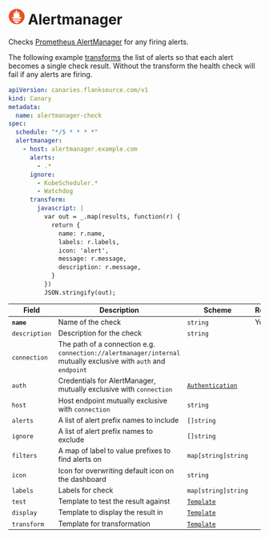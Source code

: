 # <img src='https://raw.githubusercontent.com/flanksource/flanksource-ui/main/src/icons/prometheus.svg' style='height: 32px'/> Alertmanager

Checks [Prometheus AlertManager](https://prometheus.io/docs/alerting/latest/alertmanager/) for any firing alerts.

The following example [transforms](../concepts/transforms.md) the list of alerts so that each alert becomes a single check result. Without the transform the health check will fail if any alerts are firing.

```yaml title="alert-manager-check.yaml"
apiVersion: canaries.flanksource.com/v1
kind: Canary
metadata:
  name: alertmanager-check
spec:
  schedule: "*/5 * * * *"
  alertmanager:
    - host: alertmanager.example.com
      alerts:
        - .*
      ignore:
        - KubeScheduler.*
        - Watchdog
      transform:
        javascript: |
          var out = _.map(results, function(r) {
            return {
              name: r.name,
              labels: r.labels,
              icon: 'alert',
              message: r.message,
              description: r.message,
            }
          })
          JSON.stringify(out);
```

| Field         | Description                                                  | Scheme                                             | Required |
| ------------- | ------------------------------------------------------------ | -------------------------------------------------- | -------- |
| **`name`**    | Name of the check                                            | `string`                                           | Yes      |
| `description` | Description for the check                                    | `string`                                           |          |
| `connection`    | The path of a connection e.g. `connection://alertmanager/internal` mutually exclusive with `auth` and `endpoint` |                                                    |        |
| `auth`        | Credentials for AlertManager, mutually exclusive with `connection` | [`Authentication`](#../concepts/authentication.md) |          |
| `host` | Host endpoint mutually exclusive with `connection` | `string` |          |
| `alerts` | A list of alert prefix names to include | `[]string` |          |
| `ignore` | A list of alert prefix names to exclude | `[]string` | |
| `filters` | A map of label to value prefixes to find alerts on | `map[string]string` | |
| `icon`        | Icon for overwriting default icon on the dashboard           | `string`                                           |          |
| `labels`      | Labels for check                                             | `map[string]string`                                |          |
| `test`        | Template to test the result against                          | [`Template`](../concepts/templating.md)            |          |
| `display`     | Template to display the result in                            | [`Template`](../concepts/templating.md)            |          |
| `transform`   | Template for transformation                                  | [`Template`](../concepts/templating.md)            |          |

